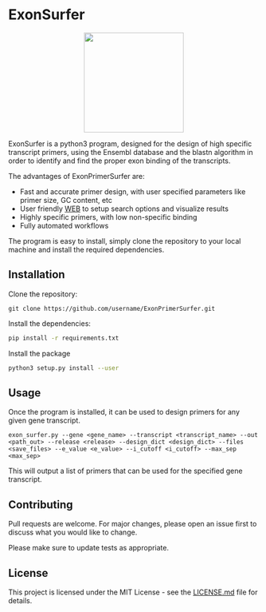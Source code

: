 
# ExonSurfer

<p align="center">
  <img src=".ExonSurfer/resources/ES.png" width="200" height="200">
</p>

ExonSurfer is a python3 program, designed for the design of high specific transcript primers, using the Ensembl database and the blastn algorithm in order to identify and find the proper exon binding of the transcripts.

The advantages of ExonPrimerSurfer are:

* Fast and accurate primer design, with user specified parameters like primer size, GC content, etc
* User friendly [WEB](https://exonsurfer.i-med.ac.at/) to setup search options and visualize results
* Highly specific primers, with low non-specific binding
* Fully automated workflows

The program is easy to install, simply clone the repository to your local machine and install the required dependencies. 
## Installation

Clone the repository:

```git
git clone https://github.com/username/ExonPrimerSurfer.git
```

Install the dependencies:

```bash
pip install -r requirements.txt
```

Install the package

```bash
python3 setup.py install --user
```

## Usage

Once the program is installed, it can be used to design primers for any given gene transcript.

`exon_surfer.py --gene <gene_name> --transcript <transcript_name> --out <path_out> --release <release> --design_dict <design_dict> --files <save_files> --e_value <e_value> --i_cutoff <i_cutoff> --max_sep <max_sep>
`

This will output a list of primers that can be used for the specified gene transcript.

## Contributing

Pull requests are welcome. For major changes, please open an issue first to discuss what you would like to change.

Please make sure to update tests as appropriate.

## License

This project is licensed under the MIT License - see the [LICENSE.md](LICENSE.md) file for details.
